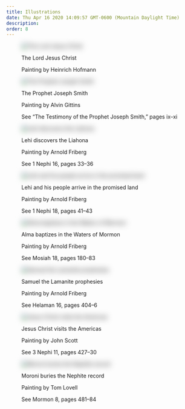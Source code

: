 ```yaml
---
title: Illustrations
date: Thu Apr 16 2020 14:09:57 GMT-0600 (Mountain Daylight Time)
description: 
order: 8
---
```


<span></span>
<figure class="image no-print" id="figure1">
  <div class="lazy-xyQQ2">
    <img
      id="figure1_img1"
      data-img-id="1498686"
      data-assetid="6bd3860f233b5955a9e78a781538469b6f384877"
      data-missing-asset="false"
      srcset="
        https://assets.ldscdn.org/ba/f8/baf863d71c04937e5dd7421b283e62359750a552/christ_rich_man_hofmann_art.jpeg 60w
      "
      alt="The Lord Jesus Christ"
      class
      src="https://assets.ldscdn.org/ba/f8/baf863d71c04937e5dd7421b283e62359750a552/christ_rich_man_hofmann_art.jpeg"
      style="filter: blur(0.5rem);"
    />
  </div>
  <div class="credit">
    <p>The Lord Jesus Christ</p>
    <p>Painting by Heinrich Hofmann</p>
  </div>
</figure>
<span></span>
<figure class="image no-print" id="figure2">
  <div class="lazy-xyQQ2">
    <img
      id="figure2_img1"
      data-img-id="1498693"
      data-assetid="1a2e0ce0a5980945b482c50885353d81166944ac"
      data-missing-asset="false"
      srcset="
        https://assets.ldscdn.org/15/09/15095436ea4e98876be85f4aa5ef47feb6e4d51a/joseph_smith_lds_prophet.jpeg 60w
      "
      alt="The Prophet Joseph Smith"
      class
      src="https://assets.ldscdn.org/15/09/15095436ea4e98876be85f4aa5ef47feb6e4d51a/joseph_smith_lds_prophet.jpeg"
      style="filter: blur(0.5rem);"
    />
  </div>
  <div class="credit">
    <p>The Prophet Joseph Smith</p>
    <p>Painting by Alvin Gittins</p>
  </div>
  <figcaption>
    <p>
      See &#x201C;The Testimony of the Prophet Joseph Smith,&#x201D; pages
      &#x2178;&#x2013;&#x2179;&#x2170;
    </p>
  </figcaption>
</figure>
<span></span>
<figure class="image no-print" id="figure3">
  <div class="lazy-xyQQ2">
    <img
      id="figure3_img1"
      data-img-id="1498687"
      data-assetid="0cc15bfb0f27c29378760af52c172699f17eb1ec"
      data-missing-asset="false"
      srcset="
        https://assets.ldscdn.org/63/10/6310f04b20e7912d24385927d53917b41a9c335a/the_liahona.jpeg 60w
      "
      alt="Lehi discovers the Liahona"
      class
      src="https://assets.ldscdn.org/63/10/6310f04b20e7912d24385927d53917b41a9c335a/the_liahona.jpeg"
      style="filter: blur(0.5rem);"
    />
  </div>
  <div class="credit">
    <p>Lehi discovers the Liahona</p>
    <p>Painting by Arnold Friberg</p>
  </div>
  <figcaption><p>See 1&#xA0;Nephi 16, pages 33&#x2013;36</p></figcaption>
</figure>
<span></span>
<figure class="image no-print" id="figure4">
  <div class="lazy-xyQQ2">
    <img
      id="figure4_img1"
      data-img-id="1498720"
      data-assetid="10dd40ab8d6de38311707065a5f8d2ab96afdf1c"
      data-missing-asset="false"
      srcset="
        https://assets.ldscdn.org/b2/6d/b26d4b03e23f659dffe6f7f4b43077e427f582f3/lehi_arrives_promised_land_friberg.jpeg 60w
      "
      alt="Lehi and his people arrive in the promised land"
      class
      src="https://assets.ldscdn.org/b2/6d/b26d4b03e23f659dffe6f7f4b43077e427f582f3/lehi_arrives_promised_land_friberg.jpeg"
      style="filter: blur(0.5rem);"
    />
  </div>
  <div class="credit">
    <p>Lehi and his people arrive in the promised land</p>
    <p>Painting by Arnold Friberg</p>
  </div>
  <figcaption><p>See 1&#xA0;Nephi 18, pages 41&#x2013;43</p></figcaption>
</figure>
<span></span>
<figure class="image no-print" id="figure5">
  <div class="lazy-xyQQ2">
    <img
      id="figure5_img1"
      data-img-id="1498689"
      data-assetid="8ad762b6167fdeb91ecf93b8c676477813be3f9a"
      data-missing-asset="false"
      srcset="
        https://assets.ldscdn.org/a3/cf/a3cf5ea27e87a5bdbc432c6cae0f26da6d18997a/prophet_alma_baptizing_people_friberg.jpeg 60w
      "
      alt="Alma baptizes in the Waters of Mormon"
      class
      src="https://assets.ldscdn.org/a3/cf/a3cf5ea27e87a5bdbc432c6cae0f26da6d18997a/prophet_alma_baptizing_people_friberg.jpeg"
      style="filter: blur(0.5rem);"
    />
  </div>
  <div class="credit">
    <p>Alma baptizes in the Waters of Mormon</p>
    <p>Painting by Arnold Friberg</p>
  </div>
  <figcaption><p>See Mosiah 18, pages 180&#x2013;83</p></figcaption>
</figure>
<span></span>
<figure class="image no-print" id="figure6">
  <div class="lazy-xyQQ2">
    <img
      id="figure6_img1"
      data-img-id="1498690"
      data-assetid="c8c69595635249cf2f176e1e2ebd99e4fc2ec87f"
      data-missing-asset="false"
      srcset="
        https://assets.ldscdn.org/a6/e0/a6e065977d8f8519902be75b123297f2903dc5ac/samuel_lamanite_friberg.jpeg 60w
      "
      alt="Samuel the Lamanite prophesies"
      class
      src="https://assets.ldscdn.org/a6/e0/a6e065977d8f8519902be75b123297f2903dc5ac/samuel_lamanite_friberg.jpeg"
      style="filter: blur(0.5rem);"
    />
  </div>
  <div class="credit">
    <p>Samuel the Lamanite prophesies</p>
    <p>Painting by Arnold Friberg</p>
  </div>
  <figcaption><p>See Helaman 16, pages 404&#x2013;6</p></figcaption>
</figure>
<span></span>
<figure class="image no-print" id="figure7">
  <div class="lazy-xyQQ2">
    <img
      id="figure7_img1"
      data-img-id="1498691"
      data-assetid="bd2bd3e9cc995804ebe10f01816a4e97635199d6"
      data-missing-asset="false"
      srcset="
        https://assets.ldscdn.org/59/30/59306b0190e8191110bf11f9e49f6a43aa2b5246/jesus_americas_art_scott.jpeg 60w
      "
      alt="Jesus Christ visits the Americas"
      class
      src="https://assets.ldscdn.org/59/30/59306b0190e8191110bf11f9e49f6a43aa2b5246/jesus_americas_art_scott.jpeg"
      style="filter: blur(0.5rem);"
    />
  </div>
  <div class="credit">
    <p>Jesus Christ visits the Americas</p>
    <p>Painting by John Scott</p>
  </div>
  <figcaption><p>See 3&#xA0;Nephi 11, pages 427&#x2013;30</p></figcaption>
</figure>
<span></span>
<figure class="image no-print" id="figure8">
  <div class="lazy-xyQQ2">
    <img
      id="figure8_img1"
      data-img-id="1498722"
      data-assetid="f04d5b4abce98eaad5d421077b878ca5062785eb"
      data-missing-asset="false"
      srcset="
        https://assets.ldscdn.org/23/4e/234ec5a16d1ee238fc0821d4c356478601a05bcf/moroni_buries_plates.jpeg 60w
      "
      alt="Moroni buries the Nephite record"
      class
      src="https://assets.ldscdn.org/23/4e/234ec5a16d1ee238fc0821d4c356478601a05bcf/moroni_buries_plates.jpeg"
      style="filter: blur(0.5rem);"
    />
  </div>
  <div class="credit">
    <p>Moroni buries the Nephite record</p>
    <p>Painting by Tom Lovell</p>
  </div>
  <figcaption><p>See Mormon 8, pages 481&#x2013;84</p></figcaption>
</figure>
